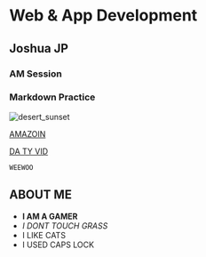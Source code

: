 # Web & App Development
## Joshua JP
### AM Session
### Markdown Practice
![desert_sunset](https://github.com/user-attachments/assets/6c080009-3935-4b5a-b3e0-918b91ede948)

[AMAZOIN](https://www.amazon.com/)

[DA TY VID](https://www.youtube.com/watch?v=eWRfhZUzrAc)

`WEEWOO`
## ABOUT ME
- **I AM A GAMER**
- *I DONT TOUCH GRASS*
- I LIKE CATS
- I USED CAPS LOCK

